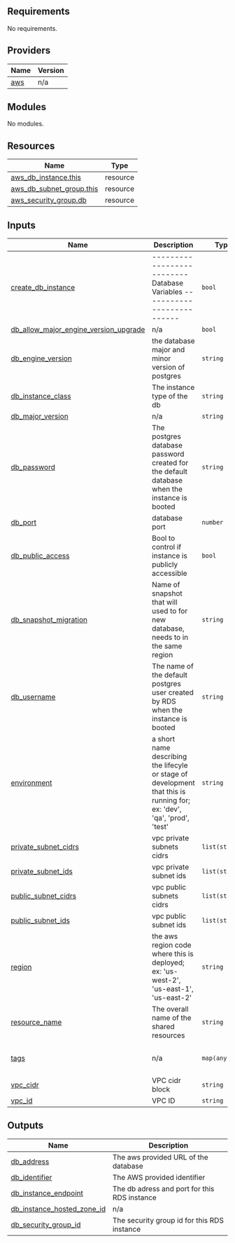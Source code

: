 ## Requirements

No requirements.

## Providers

| Name | Version |
|------|---------|
| <a name="provider_aws"></a> [aws](#provider\_aws) | n/a |

## Modules

No modules.

## Resources

| Name | Type |
|------|------|
| [aws_db_instance.this](https://registry.terraform.io/providers/hashicorp/aws/latest/docs/resources/db_instance) | resource |
| [aws_db_subnet_group.this](https://registry.terraform.io/providers/hashicorp/aws/latest/docs/resources/db_subnet_group) | resource |
| [aws_security_group.db](https://registry.terraform.io/providers/hashicorp/aws/latest/docs/resources/security_group) | resource |

## Inputs

| Name | Description | Type | Default | Required |
|------|-------------|------|---------|:--------:|
| <a name="input_create_db_instance"></a> [create\_db\_instance](#input\_create\_db\_instance) | -------------------------- Database Variables -------------------------- | `bool` | `false` | no |
| <a name="input_db_allow_major_engine_version_upgrade"></a> [db\_allow\_major\_engine\_version\_upgrade](#input\_db\_allow\_major\_engine\_version\_upgrade) | n/a | `bool` | `true` | no |
| <a name="input_db_engine_version"></a> [db\_engine\_version](#input\_db\_engine\_version) | the database major and minor version of postgres | `string` | `"13.1"` | no |
| <a name="input_db_instance_class"></a> [db\_instance\_class](#input\_db\_instance\_class) | The instance type of the db | `string` | `"db.t3.small"` | no |
| <a name="input_db_major_version"></a> [db\_major\_version](#input\_db\_major\_version) | n/a | `string` | `"13"` | no |
| <a name="input_db_password"></a> [db\_password](#input\_db\_password) | The postgres database password created for the default database when the instance is booted | `string` | n/a | yes |
| <a name="input_db_port"></a> [db\_port](#input\_db\_port) | database port | `number` | `5432` | no |
| <a name="input_db_public_access"></a> [db\_public\_access](#input\_db\_public\_access) | Bool to control if instance is publicly accessible | `bool` | `false` | no |
| <a name="input_db_snapshot_migration"></a> [db\_snapshot\_migration](#input\_db\_snapshot\_migration) | Name of snapshot that will used to for new database, needs to in the same region | `string` | `""` | no |
| <a name="input_db_username"></a> [db\_username](#input\_db\_username) | The name of the default postgres user created by RDS when the instance is booted | `string` | n/a | yes |
| <a name="input_environment"></a> [environment](#input\_environment) | a short name describing the lifecyle or stage of development that this is running for; ex: 'dev', 'qa', 'prod', 'test' | `string` | n/a | yes |
| <a name="input_private_subnet_cidrs"></a> [private\_subnet\_cidrs](#input\_private\_subnet\_cidrs) | vpc private subnets cidrs | `list(string)` | n/a | yes |
| <a name="input_private_subnet_ids"></a> [private\_subnet\_ids](#input\_private\_subnet\_ids) | vpc private subnet ids | `list(string)` | n/a | yes |
| <a name="input_public_subnet_cidrs"></a> [public\_subnet\_cidrs](#input\_public\_subnet\_cidrs) | vpc public subnets cidrs | `list(string)` | n/a | yes |
| <a name="input_public_subnet_ids"></a> [public\_subnet\_ids](#input\_public\_subnet\_ids) | vpc public subnet ids | `list(string)` | n/a | yes |
| <a name="input_region"></a> [region](#input\_region) | the aws region code where this is deployed; ex: 'us-west-2', 'us-east-1', 'us-east-2' | `string` | n/a | yes |
| <a name="input_resource_name"></a> [resource\_name](#input\_resource\_name) | The overall name of the shared resources | `string` | n/a | yes |
| <a name="input_tags"></a> [tags](#input\_tags) | n/a | `map(any)` | <pre>{<br>  "terraform_managed": "true"<br>}</pre> | no |
| <a name="input_vpc_cidr"></a> [vpc\_cidr](#input\_vpc\_cidr) | VPC cidr block | `string` | n/a | yes |
| <a name="input_vpc_id"></a> [vpc\_id](#input\_vpc\_id) | VPC ID | `string` | n/a | yes |

## Outputs

| Name | Description |
|------|-------------|
| <a name="output_db_address"></a> [db\_address](#output\_db\_address) | The aws provided URL of the database |
| <a name="output_db_identifier"></a> [db\_identifier](#output\_db\_identifier) | The AWS provided identifier |
| <a name="output_db_instance_endpoint"></a> [db\_instance\_endpoint](#output\_db\_instance\_endpoint) | The db adress and port for this RDS instance |
| <a name="output_db_instance_hosted_zone_id"></a> [db\_instance\_hosted\_zone\_id](#output\_db\_instance\_hosted\_zone\_id) | n/a |
| <a name="output_db_security_group_id"></a> [db\_security\_group\_id](#output\_db\_security\_group\_id) | The security group id for this RDS instance |
